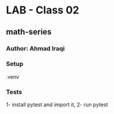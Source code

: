 # LAB - Class 02
## math-series
### Author: Ahmad Iraqi
### Setup
.venv
### Tests
1- install pytest and import it,
2- run pytest
